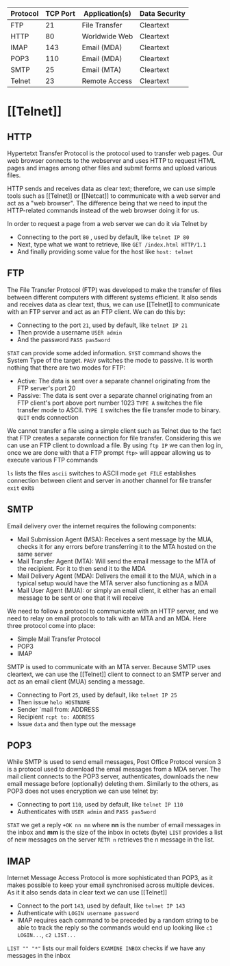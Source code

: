 |Protocol|TCP Port|Application(s)|Data Security|
|---|---|---|---|
|FTP|21|File Transfer|Cleartext|
|HTTP|80|Worldwide Web|Cleartext|
|IMAP|143|Email (MDA)|Cleartext|
|POP3|110|Email (MDA)|Cleartext|
|SMTP|25|Email (MTA)|Cleartext|
|Telnet|23|Remote Access|Cleartext|


# [[Telnet]]

## HTTP
Hypertetxt Transfer Protocol is the protocol used to transfer web pages. Our web browser connects to the webserver and uses HTTP to request HTML pages and images among other files and submit forms and upload various files. 

HTTP sends and receives data as clear text; therefore, we can use simple tools such as [[Telnet]] or [[Netcat]] to communicate with a web server and act as a "web browser". The difference being that we need to input the HTTP-related commands instead of the web browser doing it for us.

In order to request a page from a web server we can do it via Telnet by
* Connecting to the port `80` , used by default, like `telnet IP 80`
* Next, type what we want to retrieve, like `GET /index.html HTTP/1.1`
* And finally providing some value for the host like `host: telnet` 

## FTP
The File Transfer Protocol (FTP) was developed to make the transfer of files between different computers with different systems efficient. It also sends and receives data as clear text, thus, we can use [[Telnet]] to communicate with an FTP server and act as an FTP client. We can do this by:
* Connecting to the port `21`, used by default, like `telnet IP 21`
* Then provide a username `USER admin`
* And the password `PASS pas5word`

`STAT` can provide some added information. 
`SYST` command shows the System Type of the target. 
`PASV` switches the mode to passive. It is worth nothing that there are two modes for FTP:
* Active: The data is sent over a separate channel originating from the FTP server's port 20
* Passive: The data is sent over a separate channel originating from an FTP client's port above port number 1023
`TYPE A` switches the file transfer mode to ASCII.
`TYPE I` switches the file transfer mode to binary.
`QUIT` ends connection

We cannot transfer a file using a simple client such as Telnet due to the fact that FTP creates a separate connection for file transfer. 
Considering this we can use an FTP client to download a file. By using `ftp IP` we can then log in, once we are done with that a FTP prompt `ftp>` will appear allowing us to execute various FTP commands

`ls` lists the files
`ascii` switches to ASCII mode
`get FILE` establishes connection between client and server in another channel for file transfer
`exit` exits


## SMTP
Email delivery over the internet requires the following components:
* Mail Submission Agent (MSA): Receives a sent message by the MUA, checks it for any errors before transferring it to the MTA hosted on the same server
* Mail Transfer Agent (MTA): Will send the email message to the MTA of the recipient. For it to then send it to the MDA 
* Mail Delivery Agent (MDA): Delivers the email it to the MUA, which in a typical setup would have the MTA server also functioning as a MDA
* Mail User Agent (MUA): or simply an email client, it either has an email message to be sent or one that it will receive

We need to follow a protocol to communicate with an HTTP server, and we need to relay on email protocols to talk with an MTA and an MDA. Here three protocol come into place:
* Simple Mail Transfer Protocol
* POP3
* IMAP

SMTP is used to communicate with an MTA server. Because SMTP uses cleartext, we can use the [[Telnet]] client to connect to an SMTP server and act as an email client (MUA) sending a message.

* Connecting to Port `25`, used by default, like `telnet IP 25`
* Then issue `helo HOSTNAME`
* Sender `mail from: ADDRESS
* Recipient `rcpt to: ADDRESS`
* Issue `data` and then type out the message

## POP3
While SMTP is used to send email messages, Post Office Protocol version 3 is a protocol used to download the email messages from a MDA server. The mail client connects to the POP3 server, authenticates, downloads the new email message before (optionally) deleting them. 
Similarly to the others, as POP3 does not uses encryption we can use telnet by:
* Connecting to port `110`, used by default, like `telnet IP 110`
* Authenticates with `USER admin` and `PASS pas5word`

`STAT` we get a reply `+OK nn mm` where **nn** is the number of email messages in the inbox and **mm** is the size of the inbox in octets (byte)
`LIST` provides a list of new messages on the server
`RETR n` retrieves the n message in the list.

## IMAP
Internet Message Access Protocol is more sophisticated than POP3, as it makes possible to keep your email synchronised across multiple devices. As it it also sends data in clear text we can use [[Telnet]] 
- Connect to the port `143`, used by default, like `telnet IP 143`
- Authenticate with `LOGIN username password`
- IMAP requires each command to be preceded by a random string to be able to track the reply so the commands would end up looking like `c1 LOGIN...`, `c2 LIST...`

`LIST "" "*"` lists our mail folders
`EXAMINE INBOX` checks if we have any messages in the inbox

